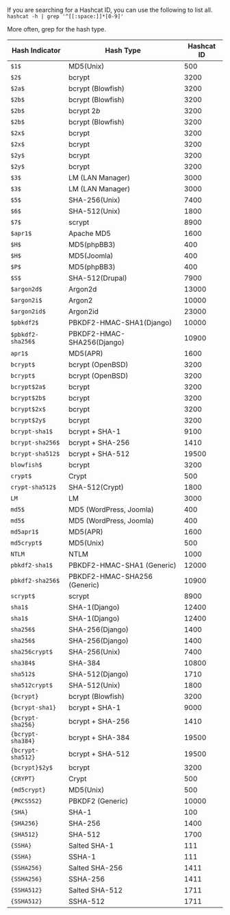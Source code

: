 If you are searching for a Hashcat ID, you can use the following to list all.
`hashcat -h | grep '^[[:space:]]*[0-9]'`

More often, grep for the hash type.

| Hash Indicator       | Hash Type                                | Hashcat ID |
|----------------------|------------------------------------------|------------|
| `$1$`                | MD5(Unix)                                | 500        |
| `$2$`                | bcrypt                                   | 3200       |
| `$2a$`               | bcrypt (Blowfish)                        | 3200       |
| `$2b$`               | bcrypt (Blowfish)                        | 3200       |
| `$2b$`               | bcrypt $2b$                              | 3200       |
| `$2b$`               | bcrypt (Blowfish)                        | 3200       |
| `$2x$`               | bcrypt                                   | 3200       |
| `$2x$`               | bcrypt                                   | 3200       |
| `$2y$`               | bcrypt                                   | 3200       |
| `$2y$`               | bcrypt                                   | 3200       |
| `$3$`                | LM (LAN Manager)                         | 3000       |
| `$3$`                | LM (LAN Manager)                         | 3000       |
| `$5$`                | SHA-256(Unix)                            | 7400       |
| `$6$`                | SHA-512(Unix)                            | 1800       |
| `$7$`                | scrypt                                   | 8900       |
| `$apr1$`             | Apache MD5                               | 1600       |
| `$H$`                | MD5(phpBB3)                              | 400        |
| `$H$`                | MD5(Joomla)                              | 400        |
| `$P$`                | MD5(phpBB3)                              | 400        |
| `$S$`                | SHA-512(Drupal)                          | 7900       |
| `$argon2d$`          | Argon2d                                  | 13000      |
| `$argon2i$`          | Argon2                                   | 10000      |
| `$argon2id$`         | Argon2id                                 | 23000      |
| `$pbkdf2$`           | PBKDF2-HMAC-SHA1(Django)                 | 10000      |
| `$pbkdf2-sha256$`    | PBKDF2-HMAC-SHA256(Django)               | 10900      |
| `apr1$`              | MD5(APR)                                 | 1600       |
| `bcrypt$`            | bcrypt (OpenBSD)                         | 3200       |
| `bcrypt$`            | bcrypt (OpenBSD)                         | 3200       |
| `bcrypt$2a$`         | bcrypt                                   | 3200       |
| `bcrypt$2b$`         | bcrypt                                   | 3200       |
| `bcrypt$2x$`         | bcrypt                                   | 3200       |
| `bcrypt$2y$`         | bcrypt                                   | 3200       |
| `bcrypt-sha1$`       | bcrypt + SHA-1                           | 9100       |
| `bcrypt-sha256$`     | bcrypt + SHA-256                         | 1410       |
| `bcrypt-sha512$`     | bcrypt + SHA-512                         | 19500      |
| `blowfish$`          | bcrypt                                   | 3200       |
| `crypt$`             | Crypt                                    | 500        |
| `crypt-sha512$`      | SHA-512(Crypt)                           | 1800       |
| `LM`                 | LM                                       | 3000       |
| `md5$`               | MD5 (WordPress, Joomla)                  | 400        |
| `md5$`               | MD5 (WordPress, Joomla)                  | 400        |
| `md5apr1$`           | MD5(APR)                                 | 1600       |
| `md5crypt$`          | MD5(Unix)                                | 500        |
| `NTLM`               | NTLM                                     | 1000       |
| `pbkdf2-sha1$`       | PBKDF2-HMAC-SHA1 (Generic)               | 12000      |
| `pbkdf2-sha256$`     | PBKDF2-HMAC-SHA256 (Generic)             | 10900      |
| `scrypt$`            | scrypt                                   | 8900       |
| `sha1$`              | SHA-1(Django)                            | 12400      |
| `sha1$`              | SHA-1(Django)                            | 12400      |
| `sha256$`            | SHA-256(Django)                          | 1400       |
| `sha256$`            | SHA-256(Django)                          | 1400       |
| `sha256crypt$`       | SHA-256(Unix)                            | 7400       |
| `sha384$`            | SHA-384                                  | 10800      |
| `sha512$`            | SHA-512(Django)                          | 1710       |
| `sha512crypt$`       | SHA-512(Unix)                            | 1800       |
| `{bcrypt}`           | bcrypt (Blowfish)                        | 3200       |
| `{bcrypt-sha1}`      | bcrypt + SHA-1                           | 9000       |
| `{bcrypt-sha256}`    | bcrypt + SHA-256                         | 1410       |
| `{bcrypt-sha384}`    | bcrypt + SHA-384                         | 19500      |
| `{bcrypt-sha512}`    | bcrypt + SHA-512                         | 19500      |
| `{bcrypt}$2y$`       | bcrypt                                   | 3200       |
| `{CRYPT}`            | Crypt                                    | 500        |
| `{md5crypt}`         | MD5(Unix)                                | 500        |
| `{PKCS5S2}`          | PBKDF2 (Generic)                         | 10000      |
| `{SHA}`              | SHA-1                                    | 100        |
| `{SHA256}`           | SHA-256                                  | 1400       |
| `{SHA512}`           | SHA-512                                  | 1700       |
| `{SSHA}`             | Salted SHA-1                             | 111        |
| `{SSHA}`             | SSHA-1                                   | 111        |
| `{SSHA256}`          | Salted SHA-256                           | 1411       |
| `{SSHA256}`          | SSHA-256                                 | 1411       |
| `{SSHA512}`          | Salted SHA-512                           | 1711       |
| `{SSHA512}`          | SSHA-512                                 | 1711       |
